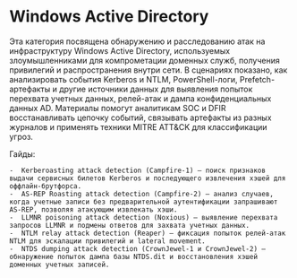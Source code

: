 #  Windows Active Directory

  Эта категория посвящена обнаружению и расследованию атак на инфраструктуру Windows Active Directory, используемых злоумышленниками для компрометации доменных служб, получения привилегий и распространения внутри сети.
  В сценариях показано, как анализировать события Kerberos и NTLM, PowerShell-логи, Prefetch-артефакты и другие источники данных для выявления попыток перехвата учетных данных, релей-атак и дампа конфиденциальных данных AD.
  Материалы помогут аналитикам SOC и DFIR восстанавливать цепочку событий, связывать артефакты из разных журналов и применять техники MITRE ATT&CK для классификации угроз.

Гайды:

    -  Kerberoasting attack detection (Campfire-1) — поиск признаков выдачи сервисных билетов Kerberos и последующего извлечения хэшей для оффлайн-брутфорса.
    -  AS-REP Roasting attack detection (Campfire-2) — анализ случаев, когда учетные записи без предварительной аутентификации запрашивают AS-REP, позволяя атакующим извлекать хэши.
    -  LLMNR poisoning attack detection (Noxious) — выявление перехвата запросов LLMNR и подмены ответов для захвата учетных данных.
    -  NTLM relay attack detection (Reaper) — фиксация попыток релей-атак NTLM для эскалации привилегий и lateral movement.
    -  NTDS dumping attack detection (CrownJewel-1 и CrownJewel-2) — обнаружение попыток дампа базы NTDS.dit и восстановления хэшей доменных учетных записей.
